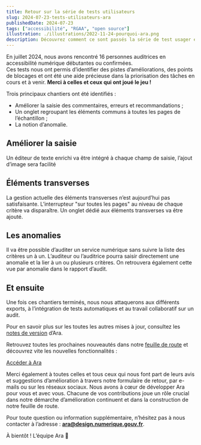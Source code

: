 ```yaml
---
title: Retour sur la série de tests utilisateurs
slug: 2024-07-23-tests-utilisateurs-ara
publishedDate: 2024-07-23
tags: ["accessibilité", "RGAA", "open source"]
illustration: ./illustrations/2022-11-24-pourquoi-ara.png
description: Découvrez comment ce sont passés la série de test usager et leurs enseignements
---
```


<p class="fr-text--lead">En juillet 2024, nous avons rencontré 16 personnes auditrices en accessibilité numérique débutantes ou confirmées.<br>
Ces tests nous ont permis d’identifier des pistes d’améliorations, des points de blocages et ont été une aide précieuse dans la priorisation des tâches en cours et à venir. <strong>Merci à celles et ceux qui ont joué le jeu !</strong></p>
 
Trois principaux chantiers ont été identifiés :

* Améliorer la saisie des commentaires, erreurs et recommandations ;
* Un onglet regroupant les éléments communs à toutes les pages de l’échantillon ;
* La notion d’anomalie.

<h2 class="fr-mt-4w fr-mb-1w fr-h5">Améliorer la saisie</h2> 
Un éditeur de texte enrichi va être intégré à chaque champ de saisie, l’ajout d’image sera facilité

<h2 class="fr-mt-4w fr-mb-1w fr-h5">Éléments transverses</h2> 
La gestion actuelle des éléments transverses n’est aujourd’hui pas satisfaisante.
L’interrupteur "sur toutes les pages" au niveau de chaque critère va disparaître. Un onglet dédié aux éléments transverses va être ajouté.

<h2 class="fr-mt-4w fr-mb-1w fr-h5">Les anomalies</h2> 
Il va être possible d’auditer un service numérique sans suivre la liste des critères un à un. L’auditeur ou l’auditrice pourra saisir directement une anomalie et la lier à un ou plusieurs critères. On retrouvera également cette vue par anomalie dans le rapport d’audit.

<h2 class="fr-mt-4w fr-mb-1w fr-h5">Et ensuite</h2> 

Une fois ces chantiers terminés, nous nous attaquerons aux différents exports, à l’intégration de tests automatiques et au travail collaboratif sur un audit.

<p class="fr-mt-4w">Pour en savoir plus sur les toutes les autres mises à jour, consultez les <a href="https://ara.numerique.gouv.fr/notes-de-versions" rel="noopener noreferrer" target="_blank"  title="notes de version - nouvelle fenêtre">notes de version</a> d’Ara.</p>


<p class="fr-mt-4w">Retrouvez toutes les prochaines nouveautés dans notre <a href="https://ara.numerique.gouv.fr/feuille-de-route" rel="noopener noreferrer" target="_blank"  title="Feuille de route - nouvelle fenêtre">feuille de route</a> et découvrez vite les nouvelles fonctionnalités&nbsp;:</p>

<div class="fr-container fr-my-4w">
<div class="fr-grid-row fr-grid-row--center">
<a class="fr-btn" target="_blank" rel="noopener noreferrer" title="Accéder à Ara - nouvelle fenêtre" href="https://ara.numerique.gouv.fr">Accéder à Ara</a>
</div>
</div>  

Merci également à toutes celles et tous ceux qui nous font part de leurs avis et suggestions d’amélioration à travers notre formulaire de retour, par e-mails ou sur les réseaux sociaux. Nous avons à cœur de développer Ara pour vous et avec vous. Chacune de vos contributions joue un rôle crucial dans notre démarche d’amélioration continuent et dans la construction de notre feuille de route.

Pour toute question ou information supplémentaire, n’hésitez pas à nous contacter à l’adresse&nbsp;: **ara@design.numerique.gouv.fr**.

À bientôt&nbsp;!
L’équipe Ara&nbsp;<span aria-hidden="true">🦜</span>
